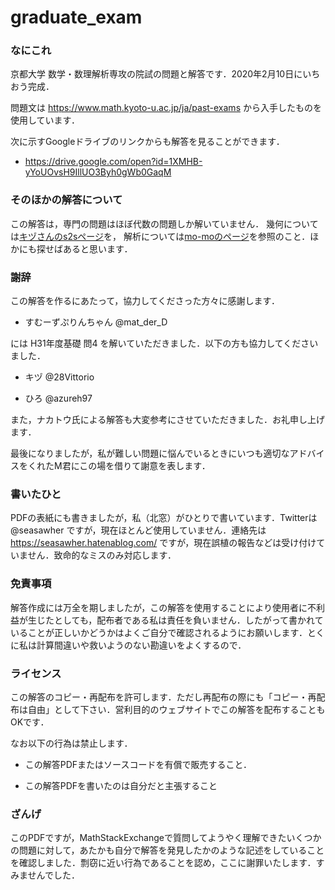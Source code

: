 # graduate_exam
### なにこれ
京都大学 数学・数理解析専攻の院試の問題と解答です．2020年2月10日にいちおう完成．

問題文は
https://www.math.kyoto-u.ac.jp/ja/past-exams
から入手したものを使用しています．

次に示すGoogleドライブのリンクからも解答を見ることができます．

* https://drive.google.com/open?id=1XMHB-yYoUOvsH9IllUO3Byh0gWb0GaqM

### そのほかの解答について
この解答は，専門の問題はほぼ代数の問題しか解いていません．
幾何については[キヅさんのs2sページ](http://s2s.undefin.net/wiki/?%E6%9C%A8%E6%B4%A5)を，
解析については[mo-moのページ](https://sites.google.com/view/kmath-grad-answer)を参照のこと．ほかにも探せばあると思います．


### 謝辞 
この解答を作るにあたって，協力してくださった方々に感謝します．

- すむーずぷりんちゃん @mat_der_D　

には H31年度基礎 問4 を解いていただきました．以下の方も協力してくださいました．

- キヅ @28Vittorio　

- ひろ @azureh97

また，ナカトウ氏による解答も大変参考にさせていただきました．お礼申し上げます．

最後になりましたが，私が難しい問題に悩んでいるときにいつも適切なアドバイスをくれたM君にこの場を借りて謝意を表します．


### 書いたひと
PDFの表紙にも書きましたが，私（北窓）がひとりで書いています．Twitterは @seasawher ですが，現在ほとんど使用していません．連絡先は https://seasawher.hatenablog.com/ ですが，現在誤植の報告などは受け付けていません．致命的なミスのみ対応します．

### 免責事項
解答作成には万全を期しましたが，この解答を使用することにより使用者に不利益が生じたとしても，配布者である私は責任を負いません．したがって書かれていることが正しいかどうかはよくご自分で確認されるようにお願いします．とくに私は計算間違いや救いようのない勘違いをよくするので．

### ライセンス
この解答のコピー・再配布を許可します．ただし再配布の際にも「コピー・再配布は自由」として下さい．営利目的のウェブサイトでこの解答を配布することもOKです．

なお以下の行為は禁止します．

* この解答PDFまたはソースコードを有償で販売すること．

* この解答PDFを書いたのは自分だと主張すること

### ざんげ
このPDFですが，MathStackExchangeで質問してようやく理解できたいくつかの問題に対して，あたかも自分で解答を発見したかのような記述をしていることを確認しました．剽窃に近い行為であることを認め，ここに謝罪いたします．すみませんでした．


